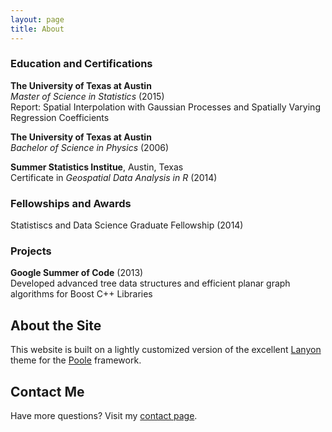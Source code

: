 ```yaml
---
layout: page
title: About
---
```


### Education and Certifications

__The University of Texas at Austin__<br/>
_Master of Science in Statistics_ (2015)<br/>
Report: Spatial Interpolation with Gaussian Processes and Spatially Varying Regression Coefficients

__The University of Texas at Austin__<br/>
_Bachelor of Science in Physics_ (2006)<br/>

__Summer Statistics Institue__, Austin, Texas<br/>
Certificate in _Geospatial Data Analysis in R_ (2014)<br/>

### Fellowships and Awards

Statistiscs and Data Science Graduate Fellowship (2014)

### Projects

__Google Summer of Code__ (2013)<br/>
Developed advanced tree data structures and efficient planar graph algorithms for Boost C++ Libraries

## About the Site

This website is built on a lightly customized version of the excellent [Lanyon](http://github.com/poole/lanyon) theme for the [Poole](http://github.com/poole/poole) framework.

## Contact Me

Have more questions? Visit my [contact page](/contact/).
